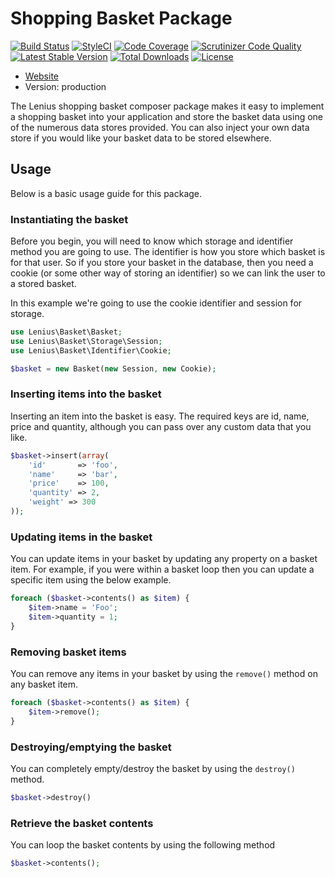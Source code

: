 # Shopping Basket Package

[![Build Status](https://travis-ci.org/Lenius/basket.svg)](https://travis-ci.org/Lenius/lenius/basket) [![StyleCI](https://styleci.io/repos/12018460/shield)](https://styleci.io/repos/12018460) [![Code Coverage](https://scrutinizer-ci.com/g/Lenius/basket/badges/coverage.png?b=master)](https://scrutinizer-ci.com/g/Lenius/basket/?branch=master) [![Scrutinizer Code Quality](https://scrutinizer-ci.com/g/Lenius/basket/badges/quality-score.png?b=master)](https://scrutinizer-ci.com/g/Lenius/basket/?branch=master) [![Latest Stable Version](https://poser.pugx.org/Lenius/basket/v/stable)](https://packagist.org/packages/Lenius/basket) [![Total Downloads](https://poser.pugx.org/Lenius/basket/downloads)](https://packagist.org/packages/Lenius/basket) [![License](https://poser.pugx.org/Lenius/basket/license)](https://packagist.org/packages/Lenius/basket)


* [Website](http://www.lenius.dk)
* Version: production

The Lenius shopping basket composer package makes it easy to implement a shopping basket into your application and
store the basket data using one of the numerous data stores provided. You can also inject your own data store if you
would like your basket data to be stored elsewhere.

## Usage
Below is a basic usage guide for this package.

### Instantiating the basket
Before you begin, you will need to know which storage and identifier method you are going to use. The identifier is
how you store which basket is for that user. So if you store your basket in the database, then you need a cookie (or some
other way of storing an identifier) so we can link the user to a stored basket.

In this example we're going to use the cookie identifier and session for storage.

```php
use Lenius\Basket\Basket;
use Lenius\Basket\Storage\Session;
use Lenius\Basket\Identifier\Cookie;

$basket = new Basket(new Session, new Cookie);
```

### Inserting items into the basket
Inserting an item into the basket is easy. The required keys are id, name, price and quantity, although you can pass
over any custom data that you like.
```php
$basket->insert(array(
    'id'       => 'foo',
    'name'     => 'bar',
    'price'    => 100,
    'quantity' => 2,
    'weight' => 300
));
```


### Updating items in the basket
You can update items in your basket by updating any property on a basket item. For example, if you were within a
basket loop then you can update a specific item using the below example.
```php
foreach ($basket->contents() as $item) {
    $item->name = 'Foo';
    $item->quantity = 1;
}
```

### Removing basket items
You can remove any items in your basket by using the ```remove()``` method on any basket item.
```php
foreach ($basket->contents() as $item) {
    $item->remove();
}
```

### Destroying/emptying the basket
You can completely empty/destroy the basket by using the ```destroy()``` method.
```php
$basket->destroy()
```

### Retrieve the basket contents
You can loop the basket contents by using the following method
```php
$basket->contents();
```